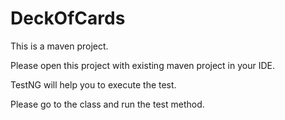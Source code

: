 # DeckOfCards

This is a maven project.

Please open this project with existing maven project in your IDE.

TestNG will help you to execute the test.

Please go to the class and run the test method.
